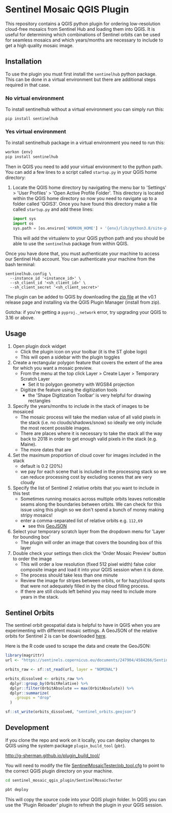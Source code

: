 # Sentinel Mosaic QGIS Plugin

This repository contains a QGIS python plugin for ordering low-resolution
cloud-free mosaics from Sentinel Hub and loading them into QGIS. It is useful
for determining which combinations of Sentinel orbits can be used for seamless
mosaics and which years/months are necessary to include to get a high quality
mosaic image.

## Installation

To use the plugin you must first install the `sentinelhub` python package.
This can be done in a virtual environment but there are additional steps required
in that case.

### No virtual environment
To install sentinelhub without a virtual environment you can simply run this:
```
pip install sentinelhub
```

### Yes virtual environment
To install sentinelhub package in a virtual environment you need to run this:
```bash
workon {env}
pip install sentinelhub
```

Then in QGIS you need to add your virtual environment to the python path.
You can add a few lines to a script called `startup.py` in your QGIS home
directory:
  1. Locate the QGIS home directory by navigating the menu bar to
     'Settings' > 'User Profiles' > 'Open Active Profile Folder'. This directory
     is located within the QGIS home directory so now you need to navigate up to
     a folder called 'QGIS3'. Once you have found this directory make a file
     called `startup.py` and add these lines:
     ```python
     import sys
     import os
     sys.path = [os.environ['WORKON_HOME'] + '{env}/lib/python3.8/site-packages'] + sys.path
     ```
     This will add the virtualenv to your QGIS python path and you should be
     able to use the `sentinelhub` package from within QGIS.

Once you have done that, you must authenticate your machine to access our
Sentinel Hub account. You can authenticate your machine from the bash terminal:

```
sentinelhub.config \
  --instance_id '<instance_id>' \
  --sh_client_id '<sh_client_id>' \
  --sh_client_secret '<sh_client_secret>'
```

The plugin can be added to QGIS by downloading the
[zip file](https://github.com/SilviaTerra/sentinel_mosaic_qgis_plugin/releases/download/v0.1/SentinelMosaicTester.zip)
at the v0.1 release page and installing via the QGIS Plugin Manager
(install from zip).

Gotcha: if you're getting a `pyproj._network` error, try upgrading your QGIS to 3.16 or above.

## Usage

1. Open plugin dock widget
   - Click the plugin icon on your toolbar (it is the ST globe logo)
   - This will open a sidebar with the plugin toggles
2. Create a rectangular polygon feature that covers the extent of the area
   for which you want a mosaic preview.
   - From the menu at the top click Layer > Create Layer > Temporary Scratch
     Layer
     - Set it to polygon geometry with WGS84 projection
   - Digitize the feature using the digitization tools
     - the 'Shape Digitization Toolbar' is very helpful for drawing rectangles
3. Specify the years/months to include in the stack of images to be mosaiced
   - The mosaic process will take the median value of all valid pixels in the
     stack (i.e. no clouds/shadows/snow) so ideally we only include the most
     recent possible images.
   - There are places where it is necessary to take the stack all the way back
     to 2018 in order to get enough valid pixels in the stack (e.g. Maine).
   - The more dates that are
4. Set the maximum proportion of cloud cover for images included in the stack
   - default is 0.2 (20%)
   - we pay for each scene that is included in the processing stack so we can
     reduce processing cost by excluding scenes that are very cloudy
5. Specify the list of Sentinel 2 relative orbits that you want to include in
   this test
   - Sometimes running mosaics across multiple orbits leaves noticeable seams
     along the boundaries between orbits. We can check for this issue using this
     plugin so we don't spend a bunch of money making stripy mosaics!
   - enter a comma-separated list of relative orbits e.g. `112,69`
     - see this [GeoJSON](sentinel_orbits.geojson)
6. Select your temporary scratch layer from the dropdown menu for 'Layer for
   bounding box'
   - The plugin will order an image that covers the bounding box of this layer
7. Double check your settings then click the 'Order Mosaic Preview' button to
   order the image
   - This will order a low resolution (fixed 512 pixel width) false color
     composite image and load it into your QGIS session when it is done.
   - The process should take less than one minute
   - Review the image for stripes between orbits, or for hazy/cloud spots that
     were not adequately filled in by the cloud filling process.
   - If there are still clouds left behind you may need to include more years
     in the stack.

## Sentinel Orbits

The sentinel orbit geospatial data is helpful to have in QGIS when you are experimenting with different mosaic settings. A GeoJSON of the relative orbits for Sentinel 2 is can be downloaded [here](sentinel_orbits.geojson).

Here is the R code used to scrape the data and create the GeoJSON:

```r
library(magrittr)
url <- "https://sentinels.copernicus.eu/documents/247904/4584266/Sentinel-2A_MP_ACQ_KML_20210225T120000_20210315T150000.kml"

orbits_raw <- sf::st_read(url, layer = "NOMINAL")

orbits_dissolved <- orbits_raw %>%
  dplyr::group_by(OrbitRelative) %>%
  dplyr::filter(OrbitAbsolute == max(OrbitAbsolute)) %>%
  dplyr::summarize(
    .groups = "drop"
  )

sf::st_write(orbits_dissolved, "sentinel_orbits.geojson")
```

## Development
If you clone the repo and work on it locally, you can deploy changes to QGIS
using the system package `plugin_build_tool` (`pbt`).

http://g-sherman.github.io/plugin_build_tool/

You will need to modify the file [SentinelMosaicTester/pb_tool.cfg](./SentinelMosaicTester/pb_tool.cfg) to point to the
correct QGIS plugin directory on your machine.

```bash
cd sentinel_mosaic_qgis_plugin/SentinelMosaicTester

pbt deploy
```

This will copy the source code into your QGIS plugin folder.
In QGIS you can use the 'Plugin Reloader' plugin to refresh the plugin in your
QGIS session.


